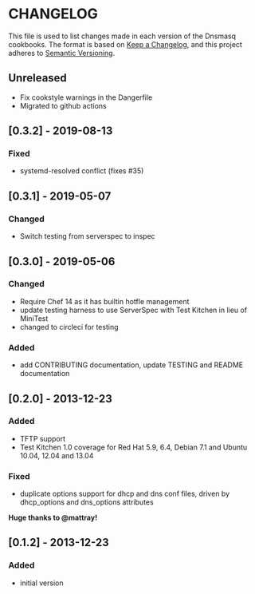 # CHANGELOG

This file is used to list changes made in each version of the Dnsmasq cookbooks.
The format is based on [Keep a Changelog](https://keepachangelog.com/en/1.0.0/),
and this project adheres to [Semantic Versioning](https://semver.org/spec/v2.0.0.html).

## Unreleased

- Fix cookstyle warnings in the Dangerfile
- Migrated to github actions

## [0.3.2] - 2019-08-13

### Fixed

- systemd-resolved conflict (fixes #35)

## [0.3.1] - 2019-05-07

### Changed

- Switch testing from serverspec to inspec

## [0.3.0] - 2019-05-06

### Changed

- Require Chef 14 as it has builtin hotfle management
- update testing harness to use ServerSpec with Test Kitchen in lieu of MiniTest
- changed to circleci for testing

### Added

- add CONTRIBUTING documentation, update TESTING and README documentation

## [0.2.0] - 2013-12-23

### Added

- TFTP support
- Test Kitchen 1.0 coverage for Red Hat 5.9, 6.4, Debian 7.1 and Ubuntu 10.04, 12.04 and 13.04

### Fixed

- duplicate options support for dhcp and dns conf files, driven by dhcp_options and dns_options attributes

**Huge thanks to @mattray!**

## [0.1.2] - 2013-12-23

### Added

- initial version

